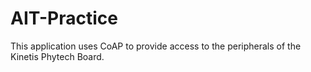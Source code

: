 # AIT-Practice
This application uses CoAP to provide access to the peripherals of the Kinetis Phytech Board.

